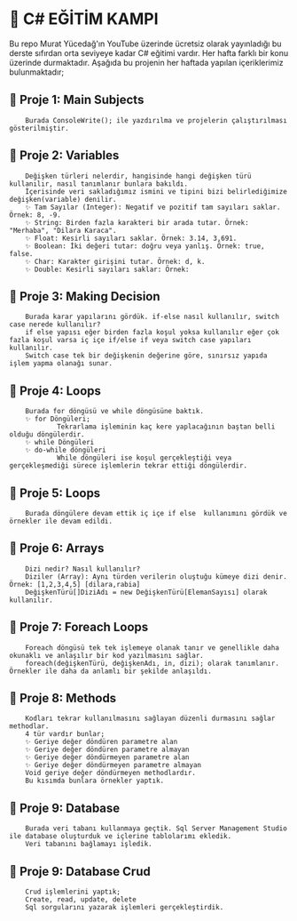 # 🚀 C# EĞİTİM KAMPI
Bu repo Murat Yücedağ'ın YouTube üzerinde ücretsiz olarak yayınladığı bu derste sıfırdan orta seviyeye kadar C# eğitimi vardır.
Her hafta farklı bir konu üzerinde durmaktadır. Aşağıda bu projenin her haftada yapılan içeriklerimiz bulunmaktadır;

## 📍 Proje 1: Main Subjects
        Burada ConsoleWrite(); ile yazdırılma ve projelerin çalıştırılması gösterilmiştir.

## 📍 Proje 2: Variables
        Değişken türleri nelerdir, hangisinde hangi değişken türü kullanılır, nasıl tanımlanır bunlara bakıldı.
        İçerisinde veri sakladığımız ismini ve tipini bizi belirlediğimize değişken(variable) denilir.
        ✨ Tam Sayılar (Integer): Negatif ve pozitif tam sayıları saklar. Örnek: 8, -9.
        ✨ String: Birden fazla karakteri bir arada tutar. Örnek: "Merhaba", "Dilara Karaca".
        ✨ Float: Kesirli sayıları saklar. Örnek: 3.14, 3,691.
        ✨ Boolean: İki değeri tutar: doğru veya yanlış. Örnek: true, false.
        ✨ Char: Karakter girişini tutar. Örnek: d, k.
        ✨ Double: Kesirli sayıları saklar: Örnek: 

## 📍 Proje 3: Making Decision
        Burada karar yapılarını gördük. if-else nasıl kullanılır, switch case nerede kullanılır?
        if else yapısı eğer birden fazla koşul yoksa kullanılır eğer çok fazla koşul varsa iç içe if/else if veya switch case yapıları kullanılır.
        Switch case tek bir değişkenin değerine göre, sınırsız yapıda işlem yapma olanağı sunar.

## 📍 Proje 4: Loops
        Burada for döngüsü ve while döngüsüne baktık.
        ✨ for Döngüleri;
                Tekrarlama işleminin kaç kere yaplacağının baştan belli olduğu döngülerdir.
        ✨ while Döngüleri
        ✨ do-while döngüleri
                While döngüleri ise koşul gerçekleştiği veya gerçekleşmediği sürece işlemlerin tekrar ettiği döngülerdir.

## 📍 Proje 5: Loops
        Burada döngülere devam ettik iç içe if else  kullanımını gördük ve örnekler ile devam edildi.

## 📍 Proje 6: Arrays
        Dizi nedir? Nasıl kullanılır?
        Diziler (Array): Aynı türden verilerin oluştuğu kümeye dizi denir. Örnek: [1,2,3,4,5] [dilara,rabia]
        DeğişkenTürü[]DiziAdı = new DeğişkenTürü[ElemanSayısı] olarak kullanılır.

## 📍 Proje 7: Foreach Loops
        Foreach döngüsü tek tek işlemeye olanak tanır ve genellikle daha okunaklı ve anlaşılır bir kod yazılmasını sağlar.
        foreach(değişkenTürü, değişkenAdı, in, dizi); olarak tanımlanır. Örnekler ile daha da anlamlı bir şekilde anlaşıldı.

## 📍 Proje 8: Methods
        Kodları tekrar kullanılmasını sağlayan düzenli durmasını sağlar methodlar.
        4 tür vardır bunlar;
        ✨ Geriye değer döndüren parametre alan
        ✨ Geriye değer döndüren parametre almayan
        ✨ Geriye değer döndürmeyen parametre alan
        ✨ Geriye değer döndürmeyen parametre almayan
        Void geriye değer döndürmeyen methodlardır.
        Bu kısımda bunlara örnekler yaptık.

## 📍 Proje 9: Database
        Burada veri tabanı kullanmaya geçtik. Sql Server Management Studio ile database oluşturduk ve içlerine tablolarımı ekledik.
        Veri tabanını bağlamayı işledik.

## 📍 Proje 9: Database Crud
        Crud işlemlerini yaptık;
        Create, read, update, delete
        Sql sorgularını yazarak işlemleri gerçekleştirdik.




        
